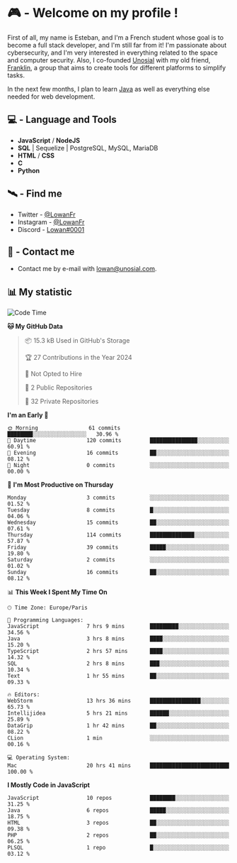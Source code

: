# 🎮 - Welcome on my profile !
First of all, my name is Esteban, and I'm a French student whose goal is to become a full stack developer, and I'm still far from it!
I'm passionate about cybersecurity, and I'm very interested in everything related to the space and computer security.
Also, I co-founded [Unosial](https://github.com/Unosial) with my old friend, [Franklin](https://github.com/AbaFranklin/), a group that aims to create tools for different platforms to simplify tasks. 

In the next few months, I plan to learn [Java](https://www.java.com/) as well as everything else needed for web development.




## 💻 - Language and Tools
- **JavaScript** / **NodeJS**
- **SQL** | Sequelize | PostgreSQL, MySQL, MariaDB
- **HTML** / **CSS**
- **C**
- **Python**

## 🛰️ - Find me

 - Twitter - [@LowanFr](https://twitter.com/LowanFr/)
 - Instagram - [@LowanFr](https://instagram.com/LowanFr)
 - Discord -  [Lowan#0001](https://unosial.bio/Lowan)
 
## 📡 - Contact me
 - Contact me by e-mail with [lowan@unosial.com](mailto:lowan@unosial.com).

## 📊 My statistic
<!--START_SECTION:waka-->
![Code Time](http://img.shields.io/badge/Code%20Time-787%20hrs%206%20mins-blue)

**🐱 My GitHub Data** 

> 📦 15.3 kB Used in GitHub's Storage 
 > 
> 🏆 27 Contributions in the Year 2024
 > 
> 🚫 Not Opted to Hire
 > 
> 📜 2 Public Repositories 
 > 
> 🔑 32 Private Repositories 
 > 
**I'm an Early 🐤** 

```text
🌞 Morning                61 commits          ████████░░░░░░░░░░░░░░░░░   30.96 % 
🌆 Daytime                120 commits         ███████████████░░░░░░░░░░   60.91 % 
🌃 Evening                16 commits          ██░░░░░░░░░░░░░░░░░░░░░░░   08.12 % 
🌙 Night                  0 commits           ░░░░░░░░░░░░░░░░░░░░░░░░░   00.00 % 
```
📅 **I'm Most Productive on Thursday** 

```text
Monday                   3 commits           ░░░░░░░░░░░░░░░░░░░░░░░░░   01.52 % 
Tuesday                  8 commits           █░░░░░░░░░░░░░░░░░░░░░░░░   04.06 % 
Wednesday                15 commits          ██░░░░░░░░░░░░░░░░░░░░░░░   07.61 % 
Thursday                 114 commits         ██████████████░░░░░░░░░░░   57.87 % 
Friday                   39 commits          █████░░░░░░░░░░░░░░░░░░░░   19.80 % 
Saturday                 2 commits           ░░░░░░░░░░░░░░░░░░░░░░░░░   01.02 % 
Sunday                   16 commits          ██░░░░░░░░░░░░░░░░░░░░░░░   08.12 % 
```


📊 **This Week I Spent My Time On** 

```text
🕑︎ Time Zone: Europe/Paris

💬 Programming Languages: 
JavaScript               7 hrs 9 mins        █████████░░░░░░░░░░░░░░░░   34.56 % 
Java                     3 hrs 8 mins        ████░░░░░░░░░░░░░░░░░░░░░   15.20 % 
TypeScript               2 hrs 57 mins       ████░░░░░░░░░░░░░░░░░░░░░   14.32 % 
SQL                      2 hrs 8 mins        ███░░░░░░░░░░░░░░░░░░░░░░   10.34 % 
Text                     1 hr 55 mins        ██░░░░░░░░░░░░░░░░░░░░░░░   09.33 % 

🔥 Editors: 
WebStorm                 13 hrs 36 mins      ████████████████░░░░░░░░░   65.73 % 
Intellijidea             5 hrs 21 mins       ██████░░░░░░░░░░░░░░░░░░░   25.89 % 
DataGrip                 1 hr 42 mins        ██░░░░░░░░░░░░░░░░░░░░░░░   08.22 % 
CLion                    1 min               ░░░░░░░░░░░░░░░░░░░░░░░░░   00.16 % 

💻 Operating System: 
Mac                      20 hrs 41 mins      █████████████████████████   100.00 % 
```

**I Mostly Code in JavaScript** 

```text
JavaScript               10 repos            ████████░░░░░░░░░░░░░░░░░   31.25 % 
Java                     6 repos             █████░░░░░░░░░░░░░░░░░░░░   18.75 % 
HTML                     3 repos             ██░░░░░░░░░░░░░░░░░░░░░░░   09.38 % 
PHP                      2 repos             ██░░░░░░░░░░░░░░░░░░░░░░░   06.25 % 
PLSQL                    1 repo              █░░░░░░░░░░░░░░░░░░░░░░░░   03.12 % 
```




<!--END_SECTION:waka-->
